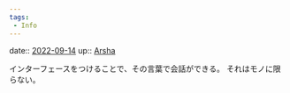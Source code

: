 ```yaml
---
tags:
 - Info
---
```


date:: [2022-09-14](Daily_Note/2022-09-14.md)
up:: [Arsha](Bar/Novel/Nacaria/Arsha.md)

インターフェースをつけることで、その言葉で会話ができる。
それはモノに限らない。